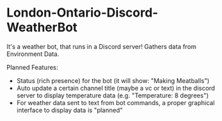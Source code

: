 # London-Ontario-Discord-WeatherBot
It's a weather bot, that runs in a Discord server! Gathers data from Environment Data.

Planned Features:
- Status (rich presence) for the bot (it will show: "Making Meatballs")
- Auto update a certain channel title (maybe a vc or text) in the discord server to display temperature data (e.g. "Temperature: 8 degrees")
- For weather data sent to text from bot commands, a proper graphical interface to display data is "planned"
 
